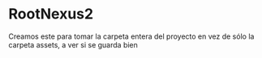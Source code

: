 # RootNexus2

Creamos este para tomar la carpeta entera del proyecto en vez de sólo la carpeta assets, a ver si se guarda bien
